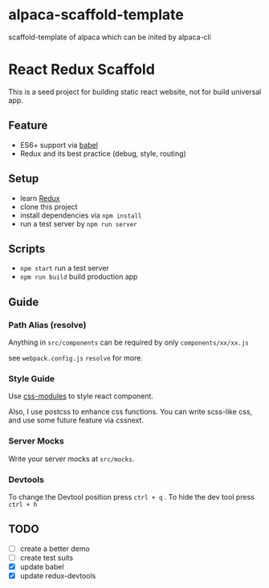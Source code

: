 # alpaca-scaffold-template
scaffold-template of alpaca which can be inited by alpaca-cli

# React Redux Scaffold

This is a seed project for building static react website, not for build universal app.

## Feature
- ES6+ support via [babel](https://babeljs.io)
- Redux and its best practice (debug, style, routing)

## Setup

- learn [Redux](http://redux.js.org)
- clone this project
- install dependencies via `npm install`
- run a test server by `npm run server`

## Scripts

- `npm start` run a test server
- `npm run build` build production app

## Guide

### Path Alias (resolve)
Anything in `src/components` can be required by only `components/xx/xx.js`

see `webpack.config.js` `resolve` for more.

### Style Guide
Use [css-modules](https://github.com/css-modules/css-modules) to style react component.

Also, I use postcss to enhance css functions. You can write scss-like css, and use some future feature via cssnext.

### Server Mocks

Write your server mocks at `src/mocks`.

### Devtools

 To change the Devtool position press `ctrl + q` . To hide the dev tool press `ctrl + h`

## TODO

- [ ] create a better demo
- [ ] create test suits
- [x] update babel
- [x] update redux-devtools
